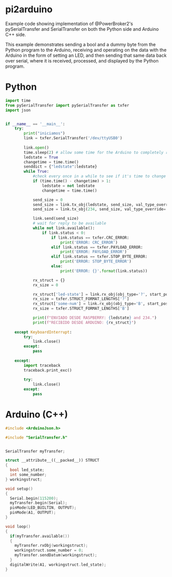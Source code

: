 # pi2arduino
Example code showing implementation of @PowerBroker2's pySerialTransfer and SerialTransfer on both the Python side and Arduino C++ side. 

This example demonstrates sending a bool and a dummy byte from the Python program to the Arduino, receiving and operating on the data with the Arduino in the form of setting an LED, and then sending that same data back over serial, where it is received, processed, and displayed by the Python program.

# Python
```python
import time
from pySerialTransfer import pySerialTransfer as txfer
import json


if __name__ == '__main__':
    try:
        print("iniciamos")
        link = txfer.SerialTransfer('/dev/ttyUSB0')
        
        link.open()
        time.sleep(2) # allow some time for the Arduino to completely reset
        ledstate = True
        changetime = time.time()
        senddict = {"ledstate":ledstate}
        while True:
            #check every once in a while to see if it's time to change ledstate     
            if (time.time() - changetime) > 1:
                ledstate = not ledstate
                changetime = time.time()

            send_size = 0
            send_size = link.tx_obj(ledstate, send_size, val_type_override='?')
            send_size = link.tx_obj(234, send_size, val_type_override='B')

            link.send(send_size)
            # wait for reply to be available 
            while not link.available():
                if link.status < 0:
                    if link.status == txfer.CRC_ERROR:
                        print('ERROR: CRC_ERROR')
                    elif link.status == txfer.PAYLOAD_ERROR:
                        print('ERROR: PAYLOAD_ERROR')
                    elif link.status == txfer.STOP_BYTE_ERROR:
                        print('ERROR: STOP_BYTE_ERROR')
                    else:
                        print('ERROR: {}'.format(link.status))

            rx_struct = {}
            rx_size = 0

            rx_struct['led-state'] = link.rx_obj(obj_type='?', start_pos=rx_size)
            rx_size = txfer.STRUCT_FORMAT_LENGTHS['?']
            rx_struct['some-num'] = link.rx_obj(obj_type='B', start_pos=rx_size)
            rx_size = txfer.STRUCT_FORMAT_LENGTHS['B']

            print(f"ENVIADO DESDE RASPBERRY: {ledstate} and 234.")
            print(f"RECIBIDO DESDE ARDUINO: {rx_struct}")
  
    except KeyboardInterrupt:
        try:
            link.close()
        except:
            pass
    
    except:
        import traceback
        traceback.print_exc()
        
        try:
            link.close()
        except:
            pass
```
# Arduino (C++)
```c++
#include <ArduinoJson.h>

#include "SerialTransfer.h"


SerialTransfer myTransfer;

struct __attribute__((__packed__)) STRUCT 
{
  bool led_state;
  int some_number;
} workingstruct;

void setup()
{
  Serial.begin(115200);
  myTransfer.begin(Serial);
  pinMode(LED_BUILTIN, OUTPUT);
  pinMode(A1, OUTPUT);
}

void loop()
{
  if(myTransfer.available())
  {
    myTransfer.rxObj(workingstruct);
    workingstruct.some_number = 0;
    myTransfer.sendDatum(workingstruct);
  }
  digitalWrite(A1, workingstruct.led_state);
}
```
